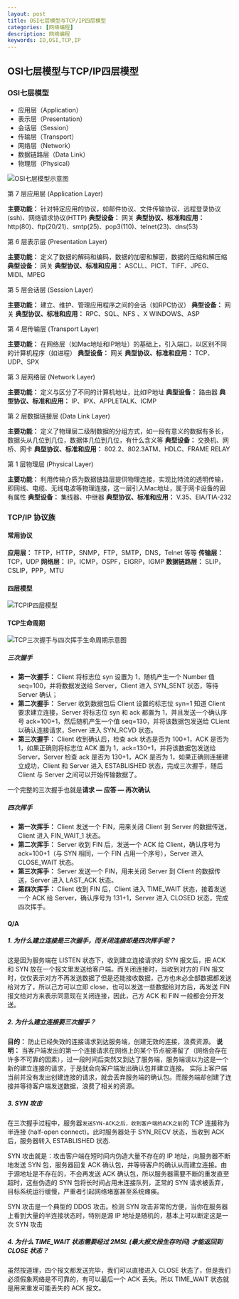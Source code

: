 ```yaml
---
layout: post
title: OSI七层模型与TCP/IP四层模型
categories: [网络编程]
description: 网络编程
keywords: IO,OSI,TCP,IP
---
```


## OSI七层模型与TCP/IP四层模型

### OSI七层模型

- 应用层（Application）
- 表示层（Presentation）
- 会话层（Session）
- 传输层（Transport）
- 网络层（Network）
- 数据链路层（Data Link）
- 物理层（Physical）

![OSI七层模型示意图](../images/posts/osi-model.png)

第 7 层应用层 (Application Layer)

**主要功能：** 针对特定应用的协议，如邮件协议、文件传输协议、远程登录协议(ssh)、网络请求协议(HTTP)
**典型设备：** 网关
**典型协议、标准和应用：** http(80)、ftp(20/21)、smtp(25)、pop3(110)、telnet(23)、dns(53)

第 6 层表示层 (Presentation Layer)

**主要功能：** 定义了数据的解码和编码，数据的加密和解密，数据的压缩和解压缩
**典型设备：** 网关
**典型协议、标准和应用：** ASCLL、PICT、TIFF、JPEG、 MIDI、MPEG

第 5 层会话层 (Session Layer)

**主要功能：** 建立、维护、管理应用程序之间的会话（如RPC协议）
**典型设备：** 网关
**典型协议、标准和应用：** RPC、SQL、NFS 、X WINDOWS、ASP

第 4 层传输层 (Transport Layer)

**主要功能：** 在网络层（如Mac地址和IP地址）的基础上，引入端口，以区别不同的计算机程序（如进程）
**典型设备：** 网关
**典型协议、标准和应用：** TCP、UDP、SPX

第 3 层网络层 (Network Layer)

**主要功能：** 定义与区分了不同的计算机地址，比如IP地址
**典型设备：** 路由器
**典型协议、标准和应用：** IP、IPX、APPLETALK、ICMP

第 2 层数据链接层 (Data Link Layer)

**主要功能：** 定义了物理层二级制数据的分组方式，如一段有意义的数据有多长，数据头从几位到几位，数据体几位到几位，有什么含义等
**典型设备：** 交换机、网桥、网卡
**典型协议、标准和应用：** 802.2、802.3ATM、HDLC、FRAME RELAY

第 1 层物理层 (Physical Layer)

**主要功能：** 利用传输介质为数据链路层提供物理连接，实现比特流的透明传输，即网线、电缆、无线电波等物理连接，这一层引入Mac地址，属于网卡设备的固有属性
**典型设备：** 集线器、中继器
**典型协议、标准和应用：** V.35、EIA/TIA-232

### TCP/IP 协议族

#### 常用协议

**应用层：** TFTP，HTTP，SNMP，FTP，SMTP，DNS，Telnet 等等
**传输层：** TCP，UDP
**网络层：** IP，ICMP，OSPF，EIGRP，IGMP
**数据链路层：** SLIP，CSLIP，PPP，MTU

#### 四层模型

![TCPIP四层模型](../images/posts/tcpip-model.png)



#### TCP生命周期

![TCP三次握手与四次挥手生命周期示意图](../images/posts/tcp-handshake-wavehand-lifecycle.png)

##### 三次握手

- **第一次握手：** Client 将标志位 syn 设置为 1，随机产生一个 Number 值 seq=100，并将数据发送给 Server，Client 进入 SYN_SENT 状态，等待 Server 确认；
- **第二次握手：** Server 收到数据包后 Client 设置的标志位 syn=1 知道 Client 要求建立连接，Server 将标志位 syn 和 ack 都置为 1，并且发送一个确认序号 ack=100+1，然后随机产生一个值 seq=130，并将该数据包发送给 CLient 以确认连接请求，Server 进入 SYN_RCVD 状态。
- **第三次握手：** Client 收到确认后，检查 ack 状态是否为 100+1，ACK 是否为 1，如果正确则将标志位 ACK 置为 1，ack=130+1，并将该数据包发送给 Server，Server 检查 ack 是否为 130+1，ACK 是否为 1，如果正确则连接建立成功，Client 和 Server 进入 ESTABLISHED 状态，完成三次握手，随后 Client 与 Server 之间可以开始传输数据了。

一个完整的三次握手也就是**请求 — 应答 — 再次确认**

##### 四次挥手

- **第一次挥手：** Client 发送一个 FIN，用来关闭 Client 到 Server 的数据传送，Client 进入 FIN_WAIT_1 状态。
- **第二次挥手：** Server 收到 FIN 后，发送一个 ACK 给 Client，确认序号为 ack=100+1（与 SYN 相同，一个 FIN 占用一个序号），Server 进入 CLOSE_WAIT 状态。
- **第三次挥手：** Server 发送一个 FIN，用来关闭 Server 到 Client 的数据传送，Server 进入 LAST_ACK 状态。
- **第四次挥手：** Client 收到 FIN 后，Client 进入 TIME_WAIT 状态，接着发送一个 ACK 给 Server，确认序号为 131+1，Server 进入 CLOSED 状态，完成四次挥手。

#### Q/A

##### 1. 为什么建立连接是三次握手，而关闭连接却是四次挥手呢？

这是因为服务端在 LISTEN 状态下，收到建立连接请求的 SYN 报文后，把 ACK 和 SYN 放在一个报文里发送给客户端。而关闭连接时，当收到对方的 FIN 报文时，仅仅表示对方不再发送数据了但是还能接收数据，己方也未必全部数据都发送给对方了，所以己方可以立即 close，也可以发送一些数据给对方后，再发送 FIN 报文给对方来表示同意现在关闭连接，因此，己方 ACK 和 FIN 一般都会分开发送。

##### 2. 为什么建立连接要三次握手？

**目的：** 防止已经失效的连接请求到达服务端，创建无效的连接，浪费资源。
**说明：** 当客户端发出的第一个连接请求在网络上的某个节点被滞留了（网络会存在许多不可靠的因素），过一段时间后突然又到达了服务端，服务端误以为这是一个新的建立连接的请求，于是就会向客户端发出确认包并建立连接。
实际上客户端当前并没有发出创建连接的请求，就会丢弃服务端的确认包。而服务端却创建了连接并等待客户端发送数据，浪费了相关的资源。

##### 3. SYN 攻击

在三次握手过程中，服务器`发送SYN-ACK之后，收到客户端的ACK之前`的 TCP 连接称为半连接 (half-open connect)。此时服务器处于 SYN_RECV 状态，当收到 ACK 后，服务器转入 ESTABLISHED 状态.

SYN 攻击就是：攻击客户端在短时间内伪造大量不存在的 IP 地址，向服务器不断地发送 SYN 包，服务器回复 ACK 确认包，并等待客户的确认从而建立连接。由于源地址是不存在的，不会再发送 ACK 确认包，所以服务器需要不断的重发直至超时，这些伪造的 SYN 包将长时间占用未连接队列，正常的 SYN 请求被丢弃，目标系统运行缓慢，严重者引起网络堵塞甚至系统瘫痪。

SYN 攻击是一个典型的 DDOS 攻击。检测 SYN 攻击非常的方便，当你在服务器上看到大量的半连接状态时，特别是源 IP 地址是随机的，基本上可以断定这是一次 SYN 攻击

##### 4. 为什么 TIME_WAIT 状态需要经过 2MSL (最大报文段生存时间) 才能返回到 CLOSE 状态？

虽然按道理，四个报文都发送完毕，我们可以直接进入 CLOSE 状态了，但是我们必须假象网络是不可靠的，有可以最后一个 ACK 丢失。所以 TIME_WAIT 状态就是用来重发可能丢失的 ACK 报文。

[OSI 七层模型与 TCP/IP 四层模型]: https://wsgzao.github.io/post/osi/

